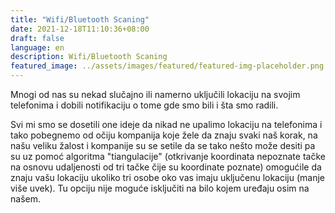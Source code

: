 ```yaml
---
title: "Wifi/Bluetooth Scaning"
date: 2021-12-18T11:10:36+08:00
draft: false
language: en
description: Wifi/Bluetooth Scaning
featured_image: ../assets/images/featured/featured-img-placeholder.png
---
```


Mnogi od nas su nekad slučajno ili namerno uključili lokaciju na svojim telefonima i dobili notifikaciju o tome gde smo bili i šta smo radili.

Svi mi smo se dosetili one ideje da nikad ne upalimo lokaciju na telefonima i tako pobegnemo od očiju kompanija koje žele da znaju svaki naš korak, na našu veliku žalost i kompanije su se setile da se tako nešto može desiti pa su uz pomoć algoritma "tiangulacije" (otkrivanje koordinata nepoznate tačke na osnovu udaljenosti od tri tačke čije su koordinate poznate) omogućile da znaju vašu lokaciju ukoliko tri osobe oko vas imaju uključenu lokaciju (manje više uvek). Tu opciju nije moguće isključiti na bilo kojem uređaju osim na našem.